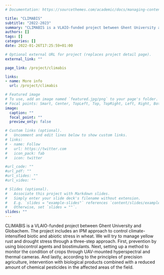 ```yaml
---
# Documentation: https://sourcethemes.com/academic/docs/managing-content/

title: "CLIMABIS"
subtitle: "2022-2023"
summary: "CLIMABIS is a VLAIO-funded project between Ghent University and Globachem. The project includes an IPM approach to control climate-intensified biotic and abiotic stress in wheat. We will try to manage yellow rust and drought stress through a three-step approach. First, prevention by using biocontrol agents and biostimulants. Next, setting up a method to monitor the condition of crops through UAV-mounted hyperspectral and thermal cameras. And lastly, according to the principles of precision agriculture, intervention with biological products combined with a reduced amount of chemical pesticides in the affected areas of the field."
authors: []
tags: []
categories: []
date: 2022-01-26T17:25:59+01:00

# Optional external URL for project (replaces project detail page).
external_link: ""

page_link: /project/climabis

links:
- name: More info
  url: /project/climabis

# Featured image
# To use, add an image named `featured.jpg/png` to your page's folder.
# Focal points: Smart, Center, TopLeft, Top, TopRight, Left, Right, BottomLeft, Bottom, BottomRight.
image:
  caption: ""
  focal_point: ""
  preview_only: false

# Custom links (optional).
#   Uncomment and edit lines below to show custom links.
# links:
# - name: Follow
#   url: https://twitter.com
#   icon_pack: fab
#   icon: twitter

#url_code: ""
#url_pdf: ""
#url_slides: ""
#url_video: ""

# Slides (optional).
#   Associate this project with Markdown slides.
#   Simply enter your slide deck's filename without extension.
#   E.g. `slides = "example-slides"` references `content/slides/example-slides.md`.
#   Otherwise, set `slides = ""`.
slides: ""
---
```

CLIMABIS is a VLAIO-funded project between Ghent University and Globachem. The project includes an IPM approach to control climate-intensified biotic and abiotic stress in wheat. We will try to manage yellow rust and drought stress through a three-step approach. First, prevention by using biocontrol agents and biostimulants. Next, setting up a method to monitor the condition of crops through UAV-mounted hyperspectral and thermal cameras. And lastly, according to the principles of precision agriculture, intervention with biological products combined with a reduced amount of chemical pesticides in the affected areas of the field.